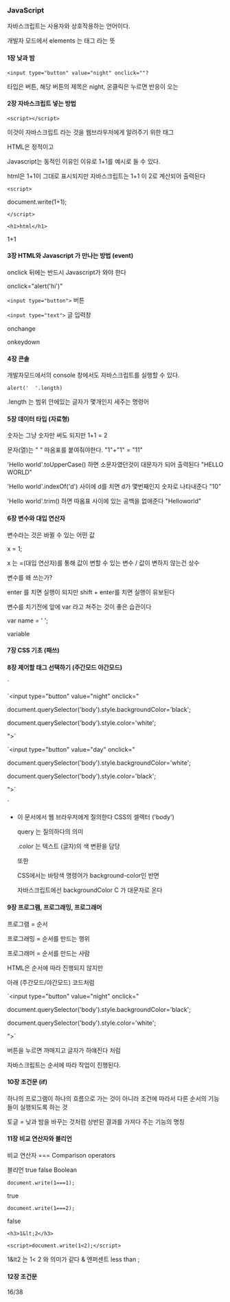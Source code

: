 ### JavaScript 



자바스크립트는 사용자와 상호작용하는 언어이다.



개발자 모드에서 elements 는 태그 라는 뜻 



#### 1장 낮과 밤 

`<input type="button" value="night" onclick=""?`

타입은 버튼, 해당 버튼의 제목은 night, 온클릭은 누르면 반응이 오는 



#### 2장 자바스크립트 넣는 방법 

`<script></script>`  

이것이 자바스크립트 라는 것을 웹브라우저에게 알려주기 위한 태그 



HTML은 정적이고 

Javascript는 동적인 이유인 이유로 1+1를 예시로 들 수 있다. 

html은 1+1이 그대로 표시되지만 자바스크립트는 1+1 이 2로 계산되어 출력된다 

`<script>`

document.write(1+1);

`</script>`  



`<h1>html</h1>`

1+1



#### 3장 HTML와 Javascript 가 만나는 방법  (event)

onclick 뒤에는 반드시 Javascript가 와야 한다 

onclick="alert('hi')"

`<input type="button">` 버튼

`<input type="text">`   글 입력창

onchange

onkeydown 



#### 4장 콘솔 

개발자모드에서의 console 창에서도 자바스크립트를 실행할 수 있다. 

`alert('  '.length)`

.length 는 범위 안에있는 글자가 몇개인지 세주는 명령어 



#### 5장 데이터 타입 (자료형)

숫자는 그냥 숫자만 써도 되지만  1+1  =  2 

문자(열)는 "  " 따옴표를 붙여줘야한다.  "1"+"1"  = "11"

'Hello world'.toUpperCase()  하면 소문자였던것이 대문자가 되어 출력된다 "HELLO WORLD"

'Hello world'.indexOf('d')  사이에 d를 치면 d가 몇번째인지 숫자로 나타내준다 "10"

'Hello world'.trim() 하면 따옴표 사이에 있는 공백을 없애준다 "Helloworld"



#### 6장 변수와 대입 연산자 

변수라는 것은 바뀔 수 있는 어떤 값 

x = 1; 

x 는 =(대입 연산자)를 통해 값이 변할 수 있는 변수 / 값이 변하지 않는건 상수 



변수를 왜 쓰는가?

enter 를 치면 실행이 되지만 shift + enter를 치면 실행이 유보된다 



변수를 치기전에 앞에 var 라고 쳐주는 것이 좋은 습관이다 

var name = '  ';

variable 



#### 7장 CSS 기초 (패쓰)



#### 8장 제어할 태그 선택하기 (주간모드 야간모드)

`<body>

`<input type="button" value="night" onclick=" 

document.querySelector('body').style.backgroundColor='black';

document.querySelector('body').style.color='white';

">`

`<input type="button" value="day" onclick=" 

document.querySelector('body').style.backgroundColor='white';

document.querySelector('body').style.color='black';

">`

</body>`

- 이 문서에서 웹 브라우저에게 질의한다  CSS의 셀렉터 ('body') 

  query 는 질의하다의 의미 

  .color 는 텍스트 (글자)의 색 변환을 담당

  또한 

  CSS에서는 바탕색 명령어가 background-color인 반면 

  자바스크립트에선 backgroundColor   C 가 대문자로 온다 



#### 9장 프로그램, 프로그래밍, 프로그래머

프로그램 = 순서 

프로그래밍 = 순서를 만드는 행위 

프로그래머 = 순서를 만드는 사람 

HTML은 순서에 따라 진행되지 않지만 

아래 (주간모드/야간모드) 코드처럼 

`<input type="button" value="night" onclick=" 

document.querySelector('body').style.backgroundColor='black';

document.querySelector('body').style.color='white';

">`

버튼을 누르면 까매지고 글자가 하얘진다 처럼 

자바스크립트는 순서에 따라 작업이 진행된다. 



#### 10장 조건문 (if)

하나의 프로그램이 하나의 흐름으로 가는 것이 아니라 조건에 따라서 다른 순서의 기능들이 실행되도록 하는 것 

토글 = 낮과 밤을 바꾸는 것처럼 상반된 결과를 가져다 주는 기능의 명칭 



#### 11장 비교 연산자와 블리언 

비교 연산자  ===  Comparison operators

블리언 true  false  Boolean 

`document.write(1===1);`

true 

`document.write(1===2);`

false



`<h3>1&lt;2</h3>`

`<script>document.write(1<2);</script>`

1&lt2  는  1< 2 와 의미가 같다    & 엔퍼센트 less than ;



#### 12장 조건문 



16/38





















 









 

 
